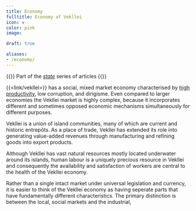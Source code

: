 ```yaml
---
title: Economy
fulltitle: Economy of Vekllei
icon: ❦
color: pink
image:

draft: true

aliases:
- /economy/
---
```

{{<note series>}}
 Part of the *[state](/state/)* series of articles
{{</note>}}

{{<link/vekllei>}} has a social, mixed market economy characterised by [high productivity](/bulletin/productivity/), low corruption, and dirigisme. Even compared to larger economies the Vekllei market is highly complex, because it incorporates different and sometimes opposed economic mechanisms simultaneously for different purposes.

Vekllei is a union of island communities, many of which are current and historic entrepôts. As a place of trade, Vekllei has extended its role into generating value-added revenues through manufacturing and refining goods into export products.

Although Vekllei has vast natural resources mostly located underwater around its islands, human labour is a uniquely precious resource in Vekllei and consequently the availability and satisfaction of workers are central to the health of the Vekllei economy.

Rather than a single intact market under universal legislation and currency, it is easier to think of the Vekllei economy as having seperate parts that have fundamentally different characteristics. The primary distinction is between the local, social markets and the industrial,


